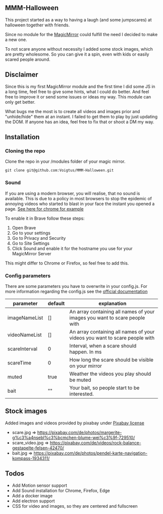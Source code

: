 ## MMM-Halloween

This project started as a way to having a laugh (and some jumpscares) at halloween together with friends.

Since no module for the [MagicMirror](https://docs.magicmirror.builders/) could fulfill the need I decided to make a new one.

To not scare anyone without necessity I added some stock images, which are pretty wholesome. So you can give it a spin, even with kids or easily scared people around.

## Disclaimer

Since this is my first MagicMirror module and the first time I did some JS in a long time, feel free to give some hints, what I could do better.
And feel free to improve it or send some issues or ideas my way. This module can only get better.

What bugs me the most is to create all videos and images prior and "unhide/hide" them at an instant. I failed to get them to play by just updating the DOM.
If anyone has an idea, feel free to fix that or shoot a DM my way.

## Installation

### Cloning the repo

Clone the repo in your /modules folder of your magic mirror.

```
git clone git@github.com:Voigtus/MMM-Halloween.git
```
### Sound
If you are using a modern browser, you will realise, that no sound is available. This is due to a policy in most browsers to stop the
epidemic of annoying videos who started to blast in your face the instant you opened a page. [See here for chrome for example](https://developer.chrome.com/blog/autoplay/)

To enable it in Brave follow these steps:
1. Open Brave
2. Go to your settings
3. Go to Privacy and Security
4. Go to Site Settings
5. Click Sound and enable it for the hostname you use for your MagicMirror Server

This might differ to Chrome or Firefox, so feel free to add this.

### Config parameters
There are some parameters you have to overwrite in your config.js. For more information regarding the config.js see the [official documentation](https://docs.magicmirror.builders/modules/configuration.html)

| parameter     | default | explanation                                                                |
|---------------|---------|----------------------------------------------------------------------------|
| imageNameList | []      | An array containing all names of your images you want to scare people with |
| videoNameList | []      | An array containing all names of your videos you want to scare people with |
| scareInterval | 0       | Interval, when a scare should happen. In ms                                |
| scareTime     | 0       | How long the scare should be visible on your mirror                        |
| muted         | true    | Weather the videos you play should be muted                                |
| bait          | ""      | Your bait, so people start to be interested.                               |

## Stock images

Added images and videos provided by pixabay under [Pixabay license](https://pixabay.com/de/service/license/)

- scare.jpg => https://pixabay.com/de/photos/margerite-g%c3%a4nsebl%c3%bcmchen-blume-wei%c3%9f-729510/
- scare_video.jpg => https://pixabay.com/de/videos/rock-balance-gestapelte-felsen-42470/
- bait.jpg => https://pixabay.com/de/photos/pendel-karte-navigation-kompass-1934311/

## Todos
- Add Motion sensor support
- Add Sound installation for Chrome, Firefox, Edge
- Add a docker image
- Add electron support
- CSS for video and images, so they are centered and fullscreen
